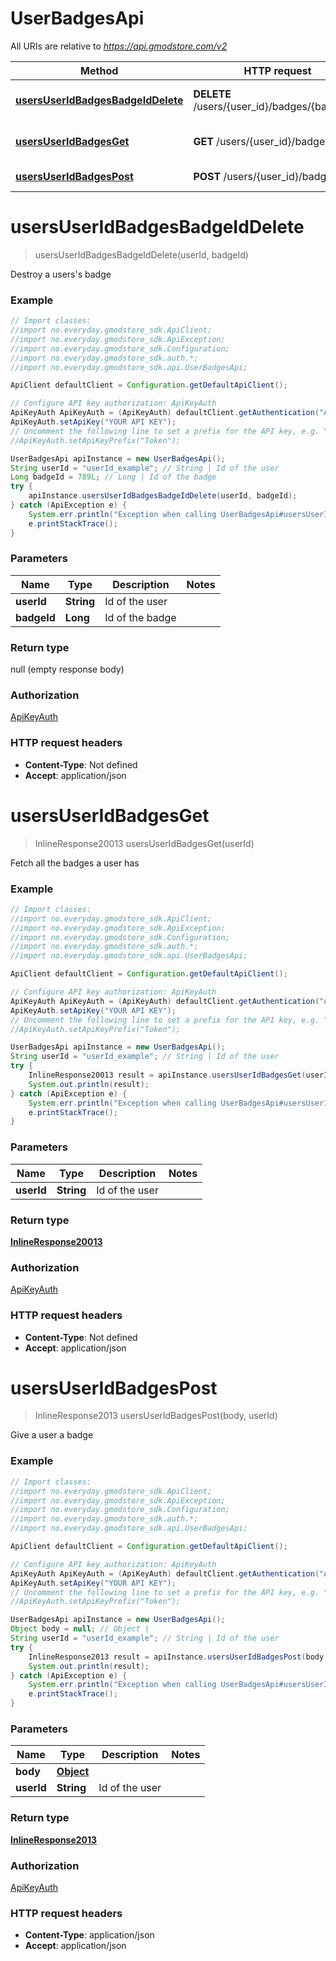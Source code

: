 # UserBadgesApi

All URIs are relative to *https://api.gmodstore.com/v2*

Method | HTTP request | Description
------------- | ------------- | -------------
[**usersUserIdBadgesBadgeIdDelete**](UserBadgesApi.md#usersUserIdBadgesBadgeIdDelete) | **DELETE** /users/{user_id}/badges/{badge_id} | Destroy a users&#x27;s badge
[**usersUserIdBadgesGet**](UserBadgesApi.md#usersUserIdBadgesGet) | **GET** /users/{user_id}/badges | Fetch all the badges a user has
[**usersUserIdBadgesPost**](UserBadgesApi.md#usersUserIdBadgesPost) | **POST** /users/{user_id}/badges | Give a user a badge

<a name="usersUserIdBadgesBadgeIdDelete"></a>
# **usersUserIdBadgesBadgeIdDelete**
> usersUserIdBadgesBadgeIdDelete(userId, badgeId)

Destroy a users&#x27;s badge

### Example
```java
// Import classes:
//import no.everyday.gmodstore_sdk.ApiClient;
//import no.everyday.gmodstore_sdk.ApiException;
//import no.everyday.gmodstore_sdk.Configuration;
//import no.everyday.gmodstore_sdk.auth.*;
//import no.everyday.gmodstore_sdk.api.UserBadgesApi;

ApiClient defaultClient = Configuration.getDefaultApiClient();

// Configure API key authorization: ApiKeyAuth
ApiKeyAuth ApiKeyAuth = (ApiKeyAuth) defaultClient.getAuthentication("ApiKeyAuth");
ApiKeyAuth.setApiKey("YOUR API KEY");
// Uncomment the following line to set a prefix for the API key, e.g. "Token" (defaults to null)
//ApiKeyAuth.setApiKeyPrefix("Token");

UserBadgesApi apiInstance = new UserBadgesApi();
String userId = "userId_example"; // String | Id of the user
Long badgeId = 789L; // Long | Id of the badge
try {
    apiInstance.usersUserIdBadgesBadgeIdDelete(userId, badgeId);
} catch (ApiException e) {
    System.err.println("Exception when calling UserBadgesApi#usersUserIdBadgesBadgeIdDelete");
    e.printStackTrace();
}
```

### Parameters

Name | Type | Description  | Notes
------------- | ------------- | ------------- | -------------
 **userId** | **String**| Id of the user |
 **badgeId** | **Long**| Id of the badge |

### Return type

null (empty response body)

### Authorization

[ApiKeyAuth](../README.md#ApiKeyAuth)

### HTTP request headers

 - **Content-Type**: Not defined
 - **Accept**: application/json

<a name="usersUserIdBadgesGet"></a>
# **usersUserIdBadgesGet**
> InlineResponse20013 usersUserIdBadgesGet(userId)

Fetch all the badges a user has

### Example
```java
// Import classes:
//import no.everyday.gmodstore_sdk.ApiClient;
//import no.everyday.gmodstore_sdk.ApiException;
//import no.everyday.gmodstore_sdk.Configuration;
//import no.everyday.gmodstore_sdk.auth.*;
//import no.everyday.gmodstore_sdk.api.UserBadgesApi;

ApiClient defaultClient = Configuration.getDefaultApiClient();

// Configure API key authorization: ApiKeyAuth
ApiKeyAuth ApiKeyAuth = (ApiKeyAuth) defaultClient.getAuthentication("ApiKeyAuth");
ApiKeyAuth.setApiKey("YOUR API KEY");
// Uncomment the following line to set a prefix for the API key, e.g. "Token" (defaults to null)
//ApiKeyAuth.setApiKeyPrefix("Token");

UserBadgesApi apiInstance = new UserBadgesApi();
String userId = "userId_example"; // String | Id of the user
try {
    InlineResponse20013 result = apiInstance.usersUserIdBadgesGet(userId);
    System.out.println(result);
} catch (ApiException e) {
    System.err.println("Exception when calling UserBadgesApi#usersUserIdBadgesGet");
    e.printStackTrace();
}
```

### Parameters

Name | Type | Description  | Notes
------------- | ------------- | ------------- | -------------
 **userId** | **String**| Id of the user |

### Return type

[**InlineResponse20013**](InlineResponse20013.md)

### Authorization

[ApiKeyAuth](../README.md#ApiKeyAuth)

### HTTP request headers

 - **Content-Type**: Not defined
 - **Accept**: application/json

<a name="usersUserIdBadgesPost"></a>
# **usersUserIdBadgesPost**
> InlineResponse2013 usersUserIdBadgesPost(body, userId)

Give a user a badge

### Example
```java
// Import classes:
//import no.everyday.gmodstore_sdk.ApiClient;
//import no.everyday.gmodstore_sdk.ApiException;
//import no.everyday.gmodstore_sdk.Configuration;
//import no.everyday.gmodstore_sdk.auth.*;
//import no.everyday.gmodstore_sdk.api.UserBadgesApi;

ApiClient defaultClient = Configuration.getDefaultApiClient();

// Configure API key authorization: ApiKeyAuth
ApiKeyAuth ApiKeyAuth = (ApiKeyAuth) defaultClient.getAuthentication("ApiKeyAuth");
ApiKeyAuth.setApiKey("YOUR API KEY");
// Uncomment the following line to set a prefix for the API key, e.g. "Token" (defaults to null)
//ApiKeyAuth.setApiKeyPrefix("Token");

UserBadgesApi apiInstance = new UserBadgesApi();
Object body = null; // Object | 
String userId = "userId_example"; // String | Id of the user
try {
    InlineResponse2013 result = apiInstance.usersUserIdBadgesPost(body, userId);
    System.out.println(result);
} catch (ApiException e) {
    System.err.println("Exception when calling UserBadgesApi#usersUserIdBadgesPost");
    e.printStackTrace();
}
```

### Parameters

Name | Type | Description  | Notes
------------- | ------------- | ------------- | -------------
 **body** | [**Object**](Object.md)|  |
 **userId** | **String**| Id of the user |

### Return type

[**InlineResponse2013**](InlineResponse2013.md)

### Authorization

[ApiKeyAuth](../README.md#ApiKeyAuth)

### HTTP request headers

 - **Content-Type**: application/json
 - **Accept**: application/json

